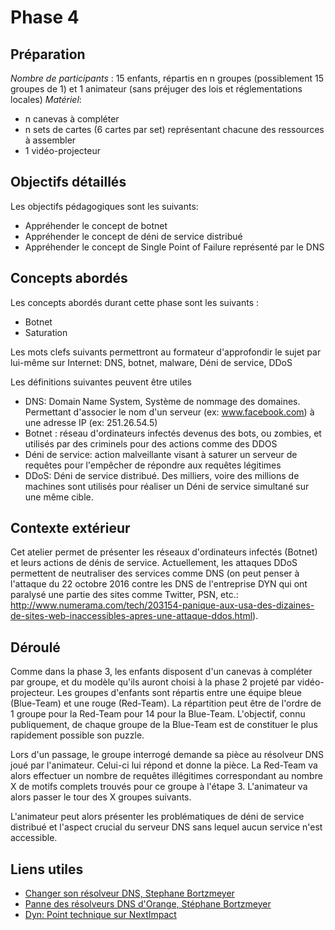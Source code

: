 # Phase 4 

## Préparation
*Nombre de participants* : 15 enfants, répartis en n groupes (possiblement 15 groupes de 1) et 1 animateur (sans préjuger des lois et réglementations locales)
*Matériel*: 
* n canevas à compléter
* n sets de cartes (6 cartes par set) représentant chacune des ressources à assembler
* 1 vidéo-projecteur

## Objectifs détaillés
Les objectifs pédagogiques sont les suivants:
* Appréhender le concept de botnet
* Appréhender le concept de déni de service distribué
* Appréhender le concept de Single Point of Failure représenté par le DNS


## Concepts abordés
Les concepts abordés durant cette phase sont les suivants :
* Botnet
* Saturation


Les mots clefs suivants permettront au formateur d'approfondir le sujet par lui-même sur Internet:
DNS, botnet, malware, Déni de service, DDoS

Les définitions suivantes peuvent être utiles
* DNS: Domain Name System, Système de nommage des domaines. Permettant d'associer le nom d'un serveur (ex: www.facebook.com) à  une adresse IP (ex: 251.26.54.5)
* Botnet : réseau d'ordinateurs infectés devenus des bots, ou zombies, et utilisés par des criminels pour des actions comme des DDOS
* Déni de service: action malveillante visant à saturer un serveur de requêtes pour l'empêcher de répondre aux requêtes légitimes
* DDoS: Déni de service distribué. Des milliers, voire des millions de machines sont utilisés pour réaliser un Déni de service simultané sur une même cible. 

## Contexte extérieur
Cet atelier permet de présenter les réseaux d'ordinateurs infectés (Botnet) et leurs actions de dénis de service. Actuellement, les attaques DDoS permettent de neutraliser des services comme DNS (on peut penser à l'attaque du 22 octobre 2016 contre les DNS de l'entreprise DYN qui ont paralysé une partie des sites comme Twitter, PSN, etc.: http://www.numerama.com/tech/203154-panique-aux-usa-des-dizaines-de-sites-web-inaccessibles-apres-une-attaque-ddos.html). 


## Déroulé
Comme dans la phase 3, les enfants disposent d'un canevas à compléter par groupe, et du modèle qu'ils auront choisi à la phase 2 projeté par vidéo-projecteur. Les groupes d'enfants sont répartis entre une équipe bleue (Blue-Team) et une rouge (Red-Team). La répartition peut être de l'ordre de 1 groupe pour la Red-Team pour 14 pour la Blue-Team. L'objectif, connu publiquement, de chaque groupe de la Blue-Team est de constituer le plus rapidement possible son puzzle. 

Lors d'un passage, le groupe interrogé demande sa pièce au résolveur DNS joué par l'animateur. Celui-ci lui répond et donne la pièce. La Red-Team va alors effectuer un nombre de requêtes illégitimes correspondant au nombre X de motifs complets trouvés pour ce groupe à l'étape 3. L'animateur va alors passer le tour des X groupes suivants.

L'animateur peut alors présenter les problématiques de déni de service distribué et l'aspect crucial du serveur DNS sans lequel aucun service n'est accessible. 



## Liens utiles
* [Changer son résolveur DNS, Stephane Bortzmeyer](http://www.bortzmeyer.org/changer-dns.html)
* [Panne des résolveurs DNS d'Orange, Stéphane Bortzmeyer](http://www.bortzmeyer.org/resolveur-dns-en-panne.html)
* [Dyn: Point technique sur NextImpact](https://www.nextinpact.com/news/101871-dyn-on-fait-point-sur-attaque-ddos-qui-a-impactee-nombreux-sites.htm)
